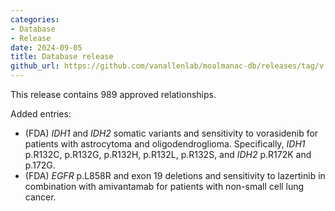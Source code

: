 ```yaml
---
categories: 
- Database
- Release
date: 2024-09-05
title: Database release
github_url: https://github.com/vanallenlab/moalmanac-db/releases/tag/v.2024-09-05
---
```

This release contains 989 approved relationships.

Added entries:
- (FDA) _IDH1_ and _IDH2_ somatic variants and sensitivity to vorasidenib for patients with astrocytoma and oligodendroglioma. Specifically, _IDH1_ p.R132C, p.R132G, p.R132H, p.R132L, p.R132S, and _IDH2_ p.R172K and p.172G.
- (FDA) _EGFR_ p.L858R and exon 19 deletions and sensitivity to lazertinib in combination with amivantamab for patients with non-small cell lung cancer.